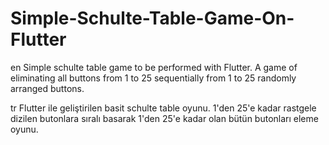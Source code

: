 # Simple-Schulte-Table-Game-On-Flutter

en
Simple schulte table game to be performed with Flutter. 
A game of eliminating all buttons from 1 to 25 sequentially from 1 to 25 randomly arranged buttons.

tr
Flutter ile geliştirilen basit schulte table oyunu. 
1'den 25'e kadar rastgele dizilen butonlara sıralı basarak 1'den 25'e kadar olan bütün butonları eleme oyunu.
